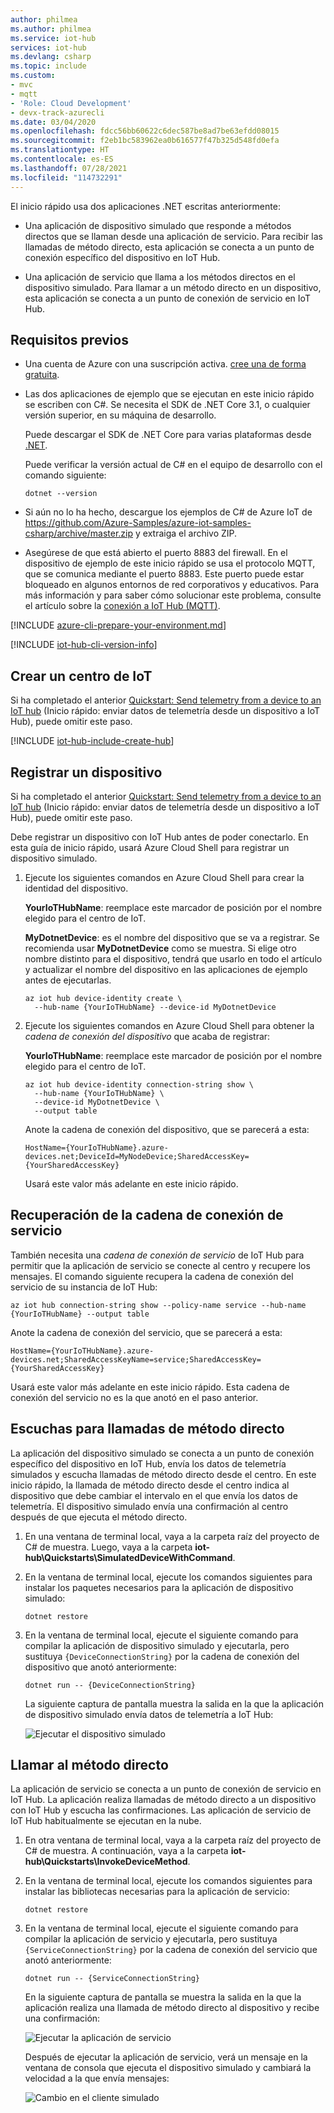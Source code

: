 ```yaml
---
author: philmea
ms.author: philmea
ms.service: iot-hub
services: iot-hub
ms.devlang: csharp
ms.topic: include
ms.custom:
- mvc
- mqtt
- 'Role: Cloud Development'
- devx-track-azurecli
ms.date: 03/04/2020
ms.openlocfilehash: fdcc56bb60622c6dec587be8ad7be63efdd08015
ms.sourcegitcommit: f2eb1bc583962ea0b616577f47b325d548fd0efa
ms.translationtype: HT
ms.contentlocale: es-ES
ms.lasthandoff: 07/28/2021
ms.locfileid: "114732291"
---
```

El inicio rápido usa dos aplicaciones .NET escritas anteriormente:

* Una aplicación de dispositivo simulado que responde a métodos directos que se llaman desde una aplicación de servicio. Para recibir las llamadas de método directo, esta aplicación se conecta a un punto de conexión específico del dispositivo en IoT Hub.

* Una aplicación de servicio que llama a los métodos directos en el dispositivo simulado. Para llamar a un método directo en un dispositivo, esta aplicación se conecta a un punto de conexión de servicio en IoT Hub.

## <a name="prerequisites"></a>Requisitos previos

* Una cuenta de Azure con una suscripción activa. [cree una de forma gratuita](https://azure.microsoft.com/free/?ref=microsoft.com&utm_source=microsoft.com&utm_medium=docs&utm_campaign=visualstudio).

* Las dos aplicaciones de ejemplo que se ejecutan en este inicio rápido se escriben con C#. Se necesita el SDK de .NET Core 3.1, o cualquier versión superior, en su máquina de desarrollo.

    Puede descargar el SDK de .NET Core para varias plataformas desde [.NET](https://dotnet.microsoft.com/download).

    Puede verificar la versión actual de C# en el equipo de desarrollo con el comando siguiente:

    ```cmd/sh
    dotnet --version
    ```
* Si aún no lo ha hecho, descargue los ejemplos de C# de Azure IoT de https://github.com/Azure-Samples/azure-iot-samples-csharp/archive/master.zip y extraiga el archivo ZIP.

* Asegúrese de que está abierto el puerto 8883 del firewall. En el dispositivo de ejemplo de este inicio rápido se usa el protocolo MQTT, que se comunica mediante el puerto 8883. Este puerto puede estar bloqueado en algunos entornos de red corporativos y educativos. Para más información y para saber cómo solucionar este problema, consulte el artículo sobre la [conexión a IoT Hub (MQTT)](../articles/iot-hub/iot-hub-mqtt-support.md#connecting-to-iot-hub).

[!INCLUDE [azure-cli-prepare-your-environment.md](azure-cli-prepare-your-environment-no-header.md)]

[!INCLUDE [iot-hub-cli-version-info](iot-hub-cli-version-info.md)]

## <a name="create-an-iot-hub"></a>Crear un centro de IoT

Si ha completado el anterior [Quickstart: Send telemetry from a device to an IoT hub](../articles/iot-develop/quickstart-send-telemetry-iot-hub.md?pivots=programming-language-csharp) (Inicio rápido: enviar datos de telemetría desde un dispositivo a IoT Hub), puede omitir este paso.

[!INCLUDE [iot-hub-include-create-hub](iot-hub-include-create-hub.md)]

## <a name="register-a-device"></a>Registrar un dispositivo

Si ha completado el anterior [Quickstart: Send telemetry from a device to an IoT hub](../articles/iot-develop/quickstart-send-telemetry-iot-hub.md?pivots=programming-language-csharp) (Inicio rápido: enviar datos de telemetría desde un dispositivo a IoT Hub), puede omitir este paso.

Debe registrar un dispositivo con IoT Hub antes de poder conectarlo. En esta guía de inicio rápido, usará Azure Cloud Shell para registrar un dispositivo simulado.

1. Ejecute los siguientes comandos en Azure Cloud Shell para crear la identidad del dispositivo.

   **YourIoTHubName**: reemplace este marcador de posición por el nombre elegido para el centro de IoT.

   **MyDotnetDevice**: es el nombre del dispositivo que se va a registrar. Se recomienda usar **MyDotnetDevice** como se muestra. Si elige otro nombre distinto para el dispositivo, tendrá que usarlo en todo el artículo y actualizar el nombre del dispositivo en las aplicaciones de ejemplo antes de ejecutarlas.

    ```azurecli-interactive
    az iot hub device-identity create \
      --hub-name {YourIoTHubName} --device-id MyDotnetDevice
    ```

2. Ejecute los siguientes comandos en Azure Cloud Shell para obtener la _cadena de conexión del dispositivo_ que acaba de registrar:

   **YourIoTHubName**: reemplace este marcador de posición por el nombre elegido para el centro de IoT.

    ```azurecli-interactive
    az iot hub device-identity connection-string show \
      --hub-name {YourIoTHubName} \
      --device-id MyDotnetDevice \
      --output table
    ```

    Anote la cadena de conexión del dispositivo, que se parecerá a esta:

   `HostName={YourIoTHubName}.azure-devices.net;DeviceId=MyNodeDevice;SharedAccessKey={YourSharedAccessKey}`

    Usará este valor más adelante en este inicio rápido.

## <a name="retrieve-the-service-connection-string"></a>Recuperación de la cadena de conexión de servicio

También necesita una _cadena de conexión de servicio_ de IoT Hub para permitir que la aplicación de servicio se conecte al centro y recupere los mensajes. El comando siguiente recupera la cadena de conexión del servicio de su instancia de IoT Hub:

```azurecli-interactive
az iot hub connection-string show --policy-name service --hub-name {YourIoTHubName} --output table
```

Anote la cadena de conexión del servicio, que se parecerá a esta:

   `HostName={YourIoTHubName}.azure-devices.net;SharedAccessKeyName=service;SharedAccessKey={YourSharedAccessKey}`

Usará este valor más adelante en este inicio rápido. Esta cadena de conexión del servicio no es la que anotó en el paso anterior.

## <a name="listen-for-direct-method-calls"></a>Escuchas para llamadas de método directo

La aplicación del dispositivo simulado se conecta a un punto de conexión específico del dispositivo en IoT Hub, envía los datos de telemetría simulados y escucha llamadas de método directo desde el centro. En este inicio rápido, la llamada de método directo desde el centro indica al dispositivo que debe cambiar el intervalo en el que envía los datos de telemetría. El dispositivo simulado envía una confirmación al centro después de que ejecuta el método directo.

1. En una ventana de terminal local, vaya a la carpeta raíz del proyecto de C# de muestra. Luego, vaya a la carpeta **iot-hub\Quickstarts\SimulatedDeviceWithCommand**.

2. En la ventana de terminal local, ejecute los comandos siguientes para instalar los paquetes necesarios para la aplicación de dispositivo simulado:

    ```cmd/sh
    dotnet restore
    ```

3. En la ventana de terminal local, ejecute el siguiente comando para compilar la aplicación de dispositivo simulado y ejecutarla, pero sustituya `{DeviceConnectionString}` por la cadena de conexión del dispositivo que anotó anteriormente:

    ```cmd/sh
    dotnet run -- {DeviceConnectionString}
    ```

    La siguiente captura de pantalla muestra la salida en la que la aplicación de dispositivo simulado envía datos de telemetría a IoT Hub:

    ![Ejecutar el dispositivo simulado](./media/quickstart-control-device-dotnet/SimulatedDevice-1.png)

## <a name="call-the-direct-method"></a>Llamar al método directo

La aplicación de servicio se conecta a un punto de conexión de servicio en IoT Hub. La aplicación realiza llamadas de método directo a un dispositivo con IoT Hub y escucha las confirmaciones. Las aplicación de servicio de IoT Hub habitualmente se ejecutan en la nube.

1. En otra ventana de terminal local, vaya a la carpeta raíz del proyecto de C# de muestra. A continuación, vaya a la carpeta **iot-hub\Quickstarts\InvokeDeviceMethod**.

2. En la ventana de terminal local, ejecute los comandos siguientes para instalar las bibliotecas necesarias para la aplicación de servicio:

    ```cmd/sh
    dotnet restore
    ```

3. En la ventana de terminal local, ejecute el siguiente comando para compilar la aplicación de servicio y ejecutarla, pero sustituya `{ServiceConnectionString}` por la cadena de conexión del servicio que anotó anteriormente:

    ```cmd/sh
    dotnet run -- {ServiceConnectionString}
    ```

    En la siguiente captura de pantalla se muestra la salida en la que la aplicación realiza una llamada de método directo al dispositivo y recibe una confirmación:

    ![Ejecutar la aplicación de servicio](./media/quickstart-control-device-dotnet/BackEndApplication.png)

    Después de ejecutar la aplicación de servicio, verá un mensaje en la ventana de consola que ejecuta el dispositivo simulado y cambiará la velocidad a la que envía mensajes:

    ![Cambio en el cliente simulado](./media/quickstart-control-device-dotnet/SimulatedDevice-2.png)
